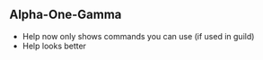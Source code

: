 ## Alpha-One-Gamma
- Help now only shows commands you can use (if used in guild)
- Help looks better